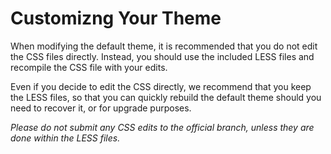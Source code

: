 Customizng Your Theme
====

When modifying the default theme, it is recommended that you do not
edit the CSS files directly. Instead, you should use the included
LESS files and recompile the CSS file with your edits.

Even if you decide to edit the CSS directly, we recommend that you
keep the LESS files, so that you can quickly rebuild the default
theme should you need to recover it, or for upgrade purposes.

*Please do not submit any CSS edits to the official branch, unless
they are done within the LESS files.*

